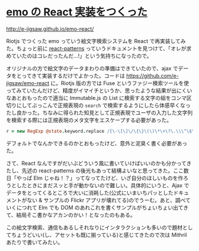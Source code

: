 # [emo の React 実装をつくった](/2015/02/09/emo-impremented-by-react.html)

http://e-jigsaw.github.io/emo-react/

Riotjs でつくった emo っていう絵文字検索システムを React で再実装してみた。ちょっと前に [react-patterns](https://github.com/planningcenter/react-patterns) っていうドキュメントを見つけて、「オレが求めていたのはコレだったんだ...!」という気持ちになったので。

オリジナルの方で絵文字のデータまわりの準備はできていたので、ajax でデータをとってきて実装するだけでよかった。コードは https://github.com/e-jigsaw/emo-react に。Riotjs 版の方では Fuse というファジー検索ツールを使ってみていたんだけど、精度がイマイチというか、思ったような結果が出にくいなあとおもったので適当に Immutable.js の List に検索する文字の組をコンマ区切りにしてぶっこんで正規表現の `search` で検索するようにしたら体感早くなったし良かった。ちなみに得られた知見として正規表現でユーザの入力した文字列を検索する際には正規表現のメタ文字をエスケープする必要があった。

```coffee
r = new RegExp @state.keyword.replace /[\-\[\]\/\{\}\(\)\*\+\?\.\\\^\$\|]/g, '\\$&'
```

デフォルトでなんかできるのかとおもったけど、意外と泥臭く書く必要があった。

さて、React なんですがだいぶどういう風に書いていけばいいのかも分かってきたし、先述の react-patterns の後光もあって結構よいなと思ってきた。ここ数日「やっぱ Elm じゃね！？」ってなってたけど、いざ自分のほしいものを作ろうとしたときにまだスッと手が動かないので難しい。具体的にいうと、Ajax でデータをとってくるところで大いに消耗した(公式にいまいちパッとしたドキュメントがない & サンプルの Flickr アプリが壊れてる)のでうーむ。あと、調べていくにつれて Elm でも DOM のあれこれを書くサンプルがちょいちょい出てきて、結局そこ書かなアカンのかい！となったのもある。

この絵文字検索、通信もあるしそれなりにインタラクションも多いので題材としてちょうどいい(し、アセットも既に揃っている)と感じてきたので次は Mithril あたりで書いてみたい。
